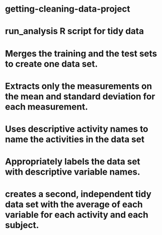 # getting-cleaning-data-project
# run_analysis R script for tidy data
# Merges the training and the test sets to create one data set.
# Extracts only the measurements on the mean and standard deviation for each measurement.
# Uses descriptive activity names to name the activities in the data set
# Appropriately labels the data set with descriptive variable names.
# creates a second, independent tidy data set with the average of each variable for each activity and each subject.
